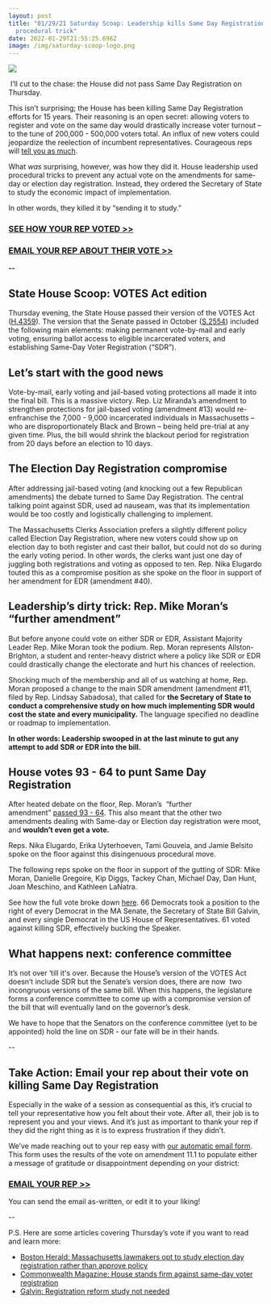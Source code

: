 ```yaml
---
layout: post
title: "01/29/21 Saturday Scoop: Leadership kills Same Day Registration with
  procedural trick"
date: 2022-01-29T21:55:25.696Z
image: /img/saturday-scoop-logo.png
---
```

![](https://nvlupin.blob.core.windows.net/images/van/EA/EA007/1/90151/images/Saturday%20Scoop.png)

 I’ll cut to the chase: the House did not pass Same Day Registration on Thursday. 

This isn’t surprising; the House has been killing Same Day Registration efforts for 15 years. Their reasoning is an open secret: allowing voters to register and vote on the same day would drastically increase voter turnout – to the tune of 200,000 - 500,000 voters total. An influx of new voters could jeopardize the reelection of incumbent representatives. Courageous reps will [tell you as much](https://www.wgbh.org/news/politics/2022/01/26/same-day-voter-registration-left-out-of-house-election-bill?utm_medium=&emci=a463c9ee-3181-ec11-94f6-c896650d4442&emdi=ea000000-0000-0000-0000-000000000001&ceid={{ContactsEmailID}}).

What *was* surprising, however, was how they did it. House leadership used procedural tricks to prevent any actual vote on the amendments for same-day or election day registration. Instead, they ordered the Secretary of State to study the economic impact of implementation.

In other words, they killed it by “sending it to study.”

### **[SEE HOW YOUR REP VOTED >>](https://docs.google.com/spreadsheets/d/1Tlbjx8h8OvQ2yHOzS3VCGKXVSfaaGp25YQ34TIOGrbE/edit?usp=sharing&utm_medium=&emci=a463c9ee-3181-ec11-94f6-c896650d4442&emdi=ea000000-0000-0000-0000-000000000001&ceid={{ContactsEmailID}})**

### **[EMAIL YOUR REP ABOUT THEIR VOTE >>](https://secure.everyaction.com/bIbF4DSE30uu4ihl2uVESw2?utm_medium=&emci=a463c9ee-3181-ec11-94f6-c896650d4442&emdi=ea000000-0000-0000-0000-000000000001&ceid={{ContactsEmailID}})**

**\--**



## **State House Scoop: VOTES Act edition**

Thursday evening, the State House passed their version of the VOTES Act ([H.4359](https://malegislature.gov/Bills/192/H4359/?utm_medium=&emci=a463c9ee-3181-ec11-94f6-c896650d4442&emdi=ea000000-0000-0000-0000-000000000001&ceid={{ContactsEmailID}})). The version that the Senate passed in October ([S.2554](https://malegislature.gov/Bills/192/S2554?utm_medium=&emci=a463c9ee-3181-ec11-94f6-c896650d4442&emdi=ea000000-0000-0000-0000-000000000001&ceid={{ContactsEmailID}})) included the following main elements: making permanent vote-by-mail and early voting, ensuring ballot access to eligible incarcerated voters, and establishing Same-Day Voter Registration (“SDR”). 



## **Let’s start with the good news**

Vote-by-mail, early voting and jail-based voting protections all made it into the final bill. This is a massive victory. Rep. Liz Miranda’s amendment to strengthen protections for jail-based voting (amendment #13) would re-enfranchise the 7,000 - 9,000 incarcerated individuals in Massachusetts – who are disproportionately Black and Brown – being held pre-trial at any given time. Plus, the bill would shrink the blackout period for registration from 20 days before an election to 10 days.



## **The Election Day Registration compromise**

After addressing jail-based voting (and knocking out a few Republican amendments) the debate turned to Same Day Registration. The central talking point against SDR, used ad nauseam, was that its implementation would be too costly and logistically challenging to implement. 

The Massachusetts Clerks Association prefers a slightly different policy called Election Day Registration, where new voters could show up on election day to both register and cast their ballot, but could not do so during the early voting period. In other words, the clerks want just one day of juggling both registrations and voting as opposed to ten. Rep. Nika Elugardo touted this as a compromise position as she spoke on the floor in support of her amendment for EDR (amendment #40).



## **Leadership’s dirty trick: Rep. Mike Moran’s “further amendment”**

But before anyone could vote on either SDR or EDR, Assistant Majority Leader Rep. Mike Moran took the podium. Rep. Moran represents Allston-Brighton, a student and renter-heavy district where a policy like SDR or EDR could drastically change the electorate and hurt his chances of reelection.

Shocking much of the membership and all of us watching at home, Rep. Moran proposed a change to the main SDR amendment (amendment #11, filed by Rep. Lindsay Sabadosa), that called for **the Secretary of State to conduct a comprehensive study on how much implementing SDR would cost the state and every municipality.** The language specified no deadline or roadmap to implementation. 

**In other words: Leadership swooped in at the last minute to gut any attempt to add SDR or EDR into the bill.** 



## **House votes 93 - 64 to punt Same Day Registration**

After heated debate on the floor, Rep. Moran’s  “further amendment” [passed 93 - 64](https://docs.google.com/spreadsheets/d/1Tlbjx8h8OvQ2yHOzS3VCGKXVSfaaGp25YQ34TIOGrbE/edit?usp=sharing&utm_medium=&emci=a463c9ee-3181-ec11-94f6-c896650d4442&emdi=ea000000-0000-0000-0000-000000000001&ceid={{ContactsEmailID}}). This also meant that the other two amendments dealing with Same-day or Election day registration were moot, and **wouldn’t even get a vote.** 

Reps. Nika Elugardo, Erika Uyterhoeven, Tami Gouveia, and Jamie Belsito spoke on the floor against this disingenuous procedural move. 

The following reps spoke on the floor in support of the gutting of SDR: Mike Moran, Danielle Gregoire, Kip Diggs, Tackey Chan, Michael Day, Dan Hunt, Joan Meschino, and Kathleen LaNatra. 

See how the full vote broke down [here](https://docs.google.com/spreadsheets/d/1Tlbjx8h8OvQ2yHOzS3VCGKXVSfaaGp25YQ34TIOGrbE/edit?usp=sharing&utm_medium=&emci=a463c9ee-3181-ec11-94f6-c896650d4442&emdi=ea000000-0000-0000-0000-000000000001&ceid={{ContactsEmailID}}). 66 Democrats took a position to the right of every Democrat in the MA Senate, the Secretary of State Bill Galvin, and every single Democrat in the US House of Representatives. 61 voted against killing SDR, effectively bucking the Speaker. 



## **What happens next: conference committee**

It’s not over ‘till it's over. Because the House’s version of the VOTES Act doesn’t include SDR but the Senate’s version does, there are now  two incongruous versions of the same bill. When this happens, the legislature forms a conference committee to come up with a compromise version of the bill that will eventually land on the governor’s desk.

We have to hope that the Senators on the conference committee (yet to be appointed) hold the line on SDR - our fate will be in their hands.

\--



## **Take Action: Email your rep about their vote on killing Same Day Registration**

Especially in the wake of a session as consequential as this, it’s crucial to tell your representative how you felt about their vote. After all, their job is to represent you and your views. And it’s just as important to thank your rep if they did the right thing as it is to express frustration if they didn’t.

We’ve made reaching out to your rep easy with [our automatic email form](https://secure.everyaction.com/bIbF4DSE30uu4ihl2uVESw2?utm_medium=&emci=a463c9ee-3181-ec11-94f6-c896650d4442&emdi=ea000000-0000-0000-0000-000000000001&ceid={{ContactsEmailID}}). This form uses the results of the vote on amendment 11.1 to populate either a message of gratitude or disappointment depending on your district:

### **[EMAIL YOUR REP >>](https://secure.everyaction.com/bIbF4DSE30uu4ihl2uVESw2?utm_medium=&emci=a463c9ee-3181-ec11-94f6-c896650d4442&emdi=ea000000-0000-0000-0000-000000000001&ceid={{ContactsEmailID}})**

You can send the email as-written, or edit it to your liking!

\--

P.S. Here are some articles covering Thursday’s vote if you want to read and learn more:

* [Boston Herald: Massachusetts lawmakers opt to study election day registration rather than approve policy](https://www.bostonherald.com/2022/01/27/massachusetts-lawmakers-opt-to-study-election-day-registration-rather-than-approve-policy/?utm_medium=&emci=a463c9ee-3181-ec11-94f6-c896650d4442&emdi=ea000000-0000-0000-0000-000000000001&ceid={{ContactsEmailID}})
* [Commonwealth Magazine: House stands firm against same-day voter registration](https://commonwealthmagazine.org/politics/house-stands-firm-against-same-day-voter-registration/?utm_medium=&emci=a463c9ee-3181-ec11-94f6-c896650d4442&emdi=ea000000-0000-0000-0000-000000000001&ceid={{ContactsEmailID}})
* [Galvin: Registration reform study not needed](https://www.wwlp.com/news/political-news/galvin-registration-reform-study-not-needed/?utm_medium=&emci=a463c9ee-3181-ec11-94f6-c896650d4442&emdi=ea000000-0000-0000-0000-000000000001&ceid={{ContactsEmailID}})